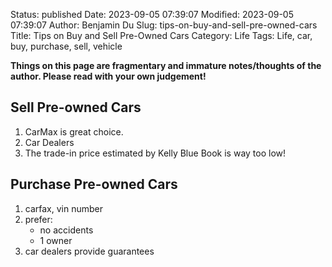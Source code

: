 Status: published
Date: 2023-09-05 07:39:07
Modified: 2023-09-05 07:39:07
Author: Benjamin Du
Slug: tips-on-buy-and-sell-pre-owned-cars
Title: Tips on Buy and Sell Pre-Owned Cars
Category: Life
Tags: Life, car, buy, purchase, sell, vehicle

**Things on this page are fragmentary and immature notes/thoughts of the author. Please read with your own judgement!**

## Sell Pre-owned Cars

1. CarMax is great choice.
2. Car Dealers 
3. The trade-in price estimated by Kelly Blue Book is way too low!

## Purchase Pre-owned Cars

1. carfax, vin number
2. prefer:
    - no accidents
    - 1 owner
3. car dealers provide guarantees


